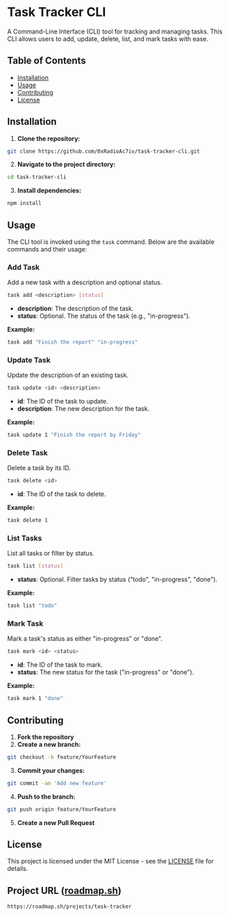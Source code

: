 # Task Tracker CLI

A Command-Line Interface (CLI) tool for tracking and managing tasks. This CLI allows users to add, update, delete, list, and mark tasks with ease.

## Table of Contents

- [Installation](#installation)
- [Usage](#usage)
- [Contributing](#contributing)
- [License](#license)

## Installation

1.  **Clone the repository:**

```bash
git clone https://github.com/0xRadioAc7iv/task-tracker-cli.git
```

2.  **Navigate to the project directory:**

```bash
cd task-tracker-cli
```

3.  **Install dependencies:**

```bash
npm install
```

## Usage

The CLI tool is invoked using the `task` command. Below are the available commands and their usage:

### Add Task

Add a new task with a description and optional status.

```bash
task add <description> [status]
```

- **description**: The description of the task.
- **status**: Optional. The status of the task (e.g., "in-progress").

**Example:**

```bash
task add "Finish the report" "in-progress"
```

### Update Task

Update the description of an existing task.

```bash
task update <id> <description>
```

- **id**: The ID of the task to update.
- **description**: The new description for the task.

**Example:**

```bash
task update 1 "Finish the report by Friday"
```

### Delete Task

Delete a task by its ID.

```bash
task delete <id>
```

- **id**: The ID of the task to delete.

**Example:**

```bash
task delete 1
```

### List Tasks

List all tasks or filter by status.

```bash
task list [status]
```

- **status**: Optional. Filter tasks by status ("todo", "in-progress", "done").

**Example:**

```bash
task list "todo"
```

### Mark Task

Mark a task's status as either "in-progress" or "done".

```bash
task mark <id> <status>
```

- **id**: The ID of the task to mark.
- **status**: The new status for the task ("in-progress" or "done").

**Example:**

```bash
task mark 1 "done"
```

## Contributing

1.  **Fork the repository**
2.  **Create a new branch:**

```bash
git checkout -b feature/YourFeature
```

3.  **Commit your changes:**

```bash
git commit -am 'Add new feature'
```

4.  **Push to the branch:**

```bash
git push origin feature/YourFeature
```

5.  **Create a new Pull Request**

## License

This project is licensed under the MIT License - see the [LICENSE](LICENSE) file for details.

## Project URL ([roadmap.sh](https://roadmap.sh))
```
https://roadmap.sh/projects/task-tracker
```
